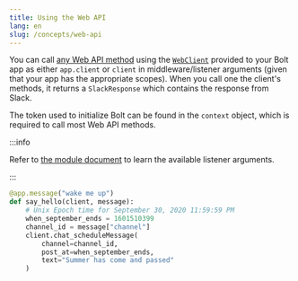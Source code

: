 ```yaml
---
title: Using the Web API
lang: en
slug: /concepts/web-api
---
```


You can call [any Web API method](https://api.slack.com/methods) using the [`WebClient`](https://tools.slack.dev/python-slack-sdk/web) provided to your Bolt app as either `app.client` or `client` in middleware/listener arguments (given that your app has the appropriate scopes). When you call one the client's methods, it returns a `SlackResponse` which contains the response from Slack.

The token used to initialize Bolt can be found in the `context` object, which is required to call most Web API methods.

:::info 

Refer to [the module document](https://tools.slack.dev/bolt-python/api-docs/slack_bolt/kwargs_injection/args.html) to learn the available listener arguments.

:::

```python
@app.message("wake me up")
def say_hello(client, message):
    # Unix Epoch time for September 30, 2020 11:59:59 PM
    when_september_ends = 1601510399
    channel_id = message["channel"]
    client.chat_scheduleMessage(
        channel=channel_id,
        post_at=when_september_ends,
        text="Summer has come and passed"
    )
```
